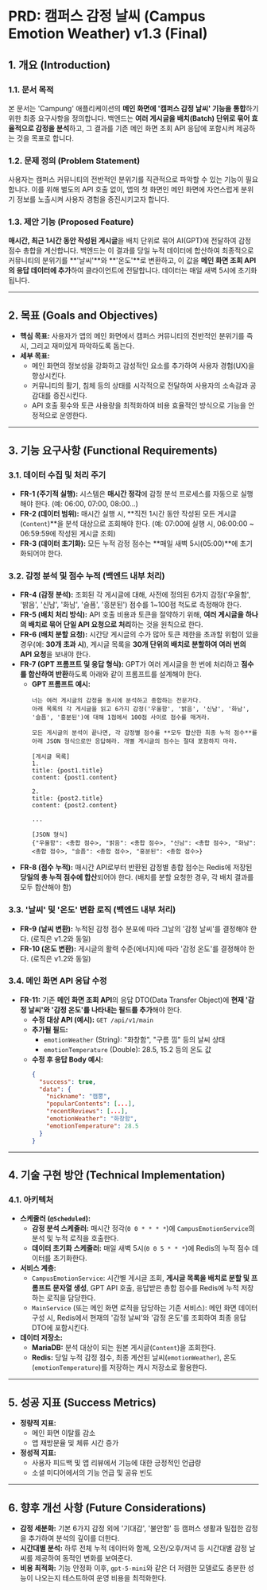 # PRD: 캠퍼스 감정 날씨 (Campus Emotion Weather) v1.3 (Final)

## 1. 개요 (Introduction)

### 1.1. 문서 목적
본 문서는 'Campung' 애플리케이션의 **메인 화면에 '캠퍼스 감정 날씨' 기능을 통합**하기 위한 최종 요구사항을 정의합니다. 백엔드는 **여러 게시글을 배치(Batch) 단위로 묶어 효율적으로 감정을 분석**하고, 그 결과를 기존 메인 화면 조회 API 응답에 포함시켜 제공하는 것을 목표로 합니다.

### 1.2. 문제 정의 (Problem Statement)
사용자는 캠퍼스 커뮤니티의 전반적인 분위기를 직관적으로 파악할 수 있는 기능이 필요합니다. 이를 위해 별도의 API 호출 없이, 앱의 첫 화면인 메인 화면에 자연스럽게 분위기 정보를 노출시켜 사용자 경험을 증진시키고자 합니다.

### 1.3. 제안 기능 (Proposed Feature)
**매시간, 최근 1시간 동안 작성된 게시글**을 배치 단위로 묶어 AI(GPT)에 전달하여 감정 점수 총합을 계산합니다. 백엔드는 이 결과를 당일 누적 데이터에 합산하여 최종적으로 커뮤니티의 분위기를 **'날씨'**와 **'온도'**로 변환하고, 이 값을 **메인 화면 조회 API의 응답 데이터에 추가**하여 클라이언트에 전달합니다. 데이터는 매일 새벽 5시에 초기화됩니다.

---

## 2. 목표 (Goals and Objectives)

* **핵심 목표:** 사용자가 앱의 메인 화면에서 캠퍼스 커뮤니티의 전반적인 분위기를 즉시, 그리고 재미있게 파악하도록 돕는다.
* **세부 목표:**
    * 메인 화면의 정보성을 강화하고 감성적인 요소를 추가하여 사용자 경험(UX)을 향상시킨다.
    * 커뮤니티의 활기, 침체 등의 상태를 시각적으로 전달하여 사용자의 소속감과 공감대를 증진시킨다.
    * API 호출 횟수와 토큰 사용량을 최적화하여 비용 효율적인 방식으로 기능을 안정적으로 운영한다.

---

## 3. 기능 요구사항 (Functional Requirements)

### 3.1. 데이터 수집 및 처리 주기
* **FR-1 (주기적 실행):** 시스템은 **매시간 정각**에 감정 분석 프로세스를 자동으로 실행해야 한다. (예: 06:00, 07:00, 08:00...)
* **FR-2 (데이터 범위):** 매시간 실행 시, **직전 1시간 동안 작성된 모든 게시글(`Content`)**을 분석 대상으로 조회해야 한다. (예: 07:00에 실행 시, 06:00:00 ~ 06:59:59에 작성된 게시글 조회)
* **FR-3 (데이터 초기화):** 모든 누적 감정 점수는 **매일 새벽 5시(05:00)**에 초기화되어야 한다.

### 3.2. 감정 분석 및 점수 누적 (백엔드 내부 처리)
* **FR-4 (감정 분석):** 조회된 각 게시글에 대해, 사전에 정의된 6가지 감정('우울함', '밝음', '신남', '화남', '슬픔', '흥분된') 점수를 1~100점 척도로 측정해야 한다.
* **FR-5 (배치 처리 방식):** API 호출 비용과 토큰을 절약하기 위해, **여러 게시글을 하나의 배치로 묶어 단일 API 요청으로 처리**하는 것을 원칙으로 한다.
* **FR-6 (배치 분할 요청):** 시간당 게시글의 수가 많아 토큰 제한을 초과할 위험이 있을 경우(예: **30개 초과 시**), 게시글 목록을 **30개 단위의 배치로 분할하여 여러 번의 API 요청**을 보내야 한다.
* **FR-7 (GPT 프롬프트 및 응답 형식):** GPT가 여러 게시글을 한 번에 처리하고 **점수를 합산하여 반환**하도록 아래와 같이 프롬프트를 설계해야 한다.
    * **GPT 프롬프트 예시:**
        ```
        너는 여러 게시글의 감정을 동시에 분석하고 종합하는 전문가다.
        아래 목록의 각 게시글을 읽고 6가지 감정('우울함', '밝음', '신남', '화남', '슬픔', '흥분된')에 대해 1점에서 100점 사이로 점수를 매겨라.

        모든 게시글의 분석이 끝나면, 각 감정별 점수를 **모두 합산한 최종 누적 점수**를 아래 JSON 형식으로만 응답해라. 개별 게시글의 점수는 절대 포함하지 마라.

        [게시글 목록]
        1.
        title: {post1.title}
        content: {post1.content}

        2.
        title: {post2.title}
        content: {post2.content}

        ...

        [JSON 형식]
        {"우울함": <총합 점수>, "밝음": <총합 점수>, "신남": <총합 점수>, "화남": <총합 점수>, "슬픔": <총합 점수>, "흥분된": <총합 점수>}
        ```
* **FR-8 (점수 누적):** 매시간 API로부터 반환된 감정별 총합 점수는 Redis에 저장된 **당일의 총 누적 점수에 합산**되어야 한다. (배치를 분할 요청한 경우, 각 배치 결과를 모두 합산해야 함)

### 3.3. '날씨' 및 '온도' 변환 로직 (백엔드 내부 처리)
* **FR-9 (날씨 변환):** 누적된 감정 점수 분포에 따라 그날의 '감정 날씨'를 결정해야 한다. (로직은 v1.2와 동일)
* **FR-10 (온도 변환):** 게시글의 활력 수준(에너지)에 따라 '감정 온도'를 결정해야 한다. (로직은 v1.2와 동일)

### 3.4. 메인 화면 API 응답 수정
* **FR-11:** 기존 **메인 화면 조회 API**의 응답 DTO(Data Transfer Object)에 **현재 '감정 날씨'와 '감정 온도'를 나타내는 필드를 추가**해야 한다.
    * **수정 대상 API (예시):** `GET /api/v1/main`
    * **추가될 필드:**
        * `emotionWeather` (String): "화창함", "구름 낌" 등의 날씨 상태
        * `emotionTemperature` (Double): 28.5, 15.2 등의 온도 값
    * **수정 후 응답 Body 예시:**
        ```json
        {
          "success": true,
          "data": {
            "nickname": "캠뿡",
            "popularContents": [...],
            "recentReviews": [...],
            "emotionWeather": "화창함",
            "emotionTemperature": 28.5
          }
        }
        ```

---

## 4. 기술 구현 방안 (Technical Implementation)

### 4.1. 아키텍처
* **스케줄러 (`@Scheduled`):**
    * **감정 분석 스케줄러:** 매시간 정각(`0 0 * * * *`)에 `CampusEmotionService`의 분석 및 누적 로직을 호출한다.
    * **데이터 초기화 스케줄러:** 매일 새벽 5시(`0 0 5 * * *`)에 Redis의 누적 점수 데이터를 초기화한다.
* **서비스 계층:**
    * `CampusEmotionService`: 시간별 게시글 조회, **게시글 목록을 배치로 분할 및 프롬프트 문자열 생성**, GPT API 호출, 응답받은 총합 점수를 Redis에 누적 저장하는 로직을 담당한다.
    * `MainService` (또는 메인 화면 로직을 담당하는 기존 서비스): 메인 화면 데이터 구성 시, Redis에서 현재의 '감정 날씨'와 '감정 온도'를 조회하여 최종 응답 DTO에 포함시킨다.
* **데이터 저장소:**
    * **MariaDB:** 분석 대상이 되는 원본 게시글(`Content`)을 조회한다.
    * **Redis:** 당일 누적 감정 점수, 최종 계산된 날씨(`emotionWeather`), 온도(`emotionTemperature`)를 저장하는 캐시 저장소로 활용한다.

---

## 5. 성공 지표 (Success Metrics)

* **정량적 지표:**
    * 메인 화면 이탈률 감소
    * 앱 재방문율 및 체류 시간 증가
* **정성적 지표:**
    * 사용자 피드백 및 앱 리뷰에서 기능에 대한 긍정적인 언급량
    * 소셜 미디어에서의 기능 언급 및 공유 빈도

---

## 6. 향후 개선 사항 (Future Considerations)

* **감정 세분화:** 기본 6가지 감정 외에 '기대감', '불안함' 등 캠퍼스 생활과 밀접한 감정을 추가하여 분석의 깊이를 더한다.
* **시간대별 분석:** 하루 전체 누적 데이터와 함께, 오전/오후/저녁 등 시간대별 감정 날씨를 제공하여 동적인 변화를 보여준다.
* **비용 최적화:** 기능 안정화 이후, `gpt-5-mini`와 같은 더 저렴한 모델로도 충분한 성능이 나오는지 테스트하여 운영 비용을 최적화한다.